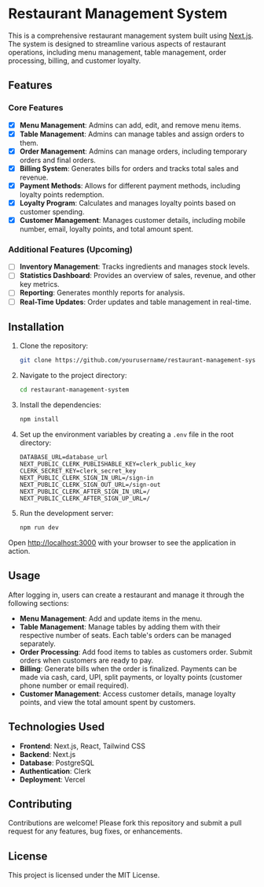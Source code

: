 # Restaurant Management System

This is a comprehensive restaurant management system built using [Next.js](https://nextjs.org/). The system is designed to streamline various aspects of restaurant operations, including menu management, table management, order processing, billing, and customer loyalty.

## Features

### Core Features
- [x] **Menu Management**: Admins can add, edit, and remove menu items.
- [x] **Table Management**: Admins can manage tables and assign orders to them.
- [x] **Order Management**: Admins can manage orders, including temporary orders and final orders.
- [x] **Billing System**: Generates bills for orders and tracks total sales and revenue.
- [x] **Payment Methods**: Allows for different payment methods, including loyalty points redemption.
- [x] **Loyalty Program**: Calculates and manages loyalty points based on customer spending.
- [x] **Customer Management**: Manages customer details, including mobile number, email, loyalty points, and total amount spent.

### Additional Features (Upcoming)
- [ ] **Inventory Management**: Tracks ingredients and manages stock levels.
- [ ] **Statistics Dashboard**: Provides an overview of sales, revenue, and other key metrics.
- [ ] **Reporting**: Generates monthly reports for analysis.
- [ ] **Real-Time Updates**: Order updates and table management in real-time.

## Installation

1. Clone the repository:
    ```bash
    git clone https://github.com/yourusername/restaurant-management-system.git
    ```
2. Navigate to the project directory:
    ```bash
    cd restaurant-management-system
    ```
3. Install the dependencies:
    ```bash
    npm install
    ```
4. Set up the environment variables by creating a `.env` file in the root directory:
    ```env
    DATABASE_URL=database_url
    NEXT_PUBLIC_CLERK_PUBLISHABLE_KEY=clerk_public_key
    CLERK_SECRET_KEY=clerk_secret_key
    NEXT_PUBLIC_CLERK_SIGN_IN_URL=/sign-in
    NEXT_PUBLIC_CLERK_SIGN_OUT_URL=/sign-out
    NEXT_PUBLIC_CLERK_AFTER_SIGN_IN_URL=/
    NEXT_PUBLIC_CLERK_AFTER_SIGN_UP_URL=/
    ```
5. Run the development server:
    ```bash
    npm run dev
    ```

Open [http://localhost:3000](http://localhost:3000) with your browser to see the application in action.

## Usage

After logging in, users can create a restaurant and manage it through the following sections:

- **Menu Management**: Add and update items in the menu.
- **Table Management**: Manage tables by adding them with their respective number of seats. Each table's orders can be managed separately.
- **Order Processing**: Add food items to tables as customers order. Submit orders when customers are ready to pay.
- **Billing**: Generate bills when the order is finalized. Payments can be made via cash, card, UPI, split payments, or loyalty points (customer phone number or email required).
- **Customer Management**: Access customer details, manage loyalty points, and view the total amount spent by customers.

## Technologies Used

- **Frontend**: Next.js, React, Tailwind CSS
- **Backend**: Next.js
- **Database**: PostgreSQL
- **Authentication**: Clerk
- **Deployment**: Vercel

## Contributing

Contributions are welcome! Please fork this repository and submit a pull request for any features, bug fixes, or enhancements.

## License

This project is licensed under the MIT License.
